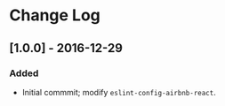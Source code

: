 # Change Log

## [1.0.0] - 2016-12-29

### Added
 - Initial commmit; modify `eslint-config-airbnb-react`.
